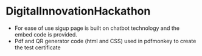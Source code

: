 # DigitalInnovationHackathon
- For ease of use sigup page is built on chatbot technology and the embed code is provided.
- Pdf and QR generator code (html and CSS) used in pdfmonkey to create the test certificate
